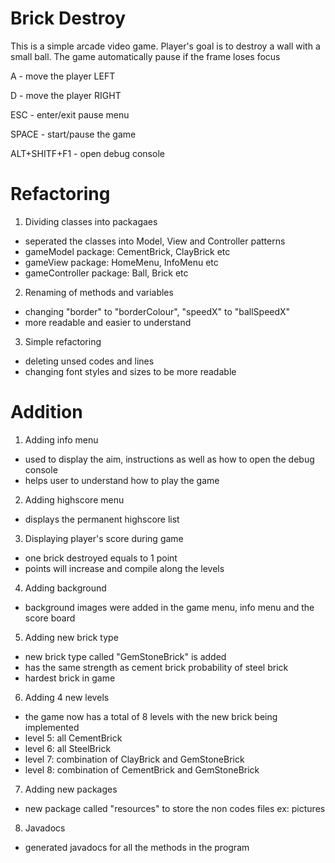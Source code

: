 # Brick Destroy
This is a simple arcade video game. Player's goal is to destroy a wall with a small ball. The game automatically pause if the frame loses focus

A - move the player LEFT

D - move the player RIGHT

ESC - enter/exit pause menu

SPACE - start/pause the game

ALT+SHITF+F1 - open debug console

# Refactoring 
1) Dividing classes into packagaes
- seperated the classes into Model, View and Controller patterns
- gameModel package: CementBrick, ClayBrick etc
- gameView package: HomeMenu, InfoMenu etc
- gameController package: Ball, Brick etc

2) Renaming of methods and variables
- changing "border" to "borderColour", "speedX" to "ballSpeedX"
- more readable and easier to understand

3) Simple refactoring
- deleting unsed codes and lines
- changing font styles and sizes to be more readable


# Addition
1) Adding info menu
- used to display the aim, instructions as well as how to open the debug console
- helps user to understand how to play the game

2) Adding highscore menu
- displays the permanent highscore list

3) Displaying player's score during game
- one brick destroyed equals to 1 point
- points will increase and compile along the levels

4) Adding background
- background images were added in the game menu, info menu and the score board

5) Adding new brick type
- new brick type called "GemStoneBrick" is added
- has the same strength as cement brick probability of steel brick
- hardest brick in game

6) Adding 4 new levels
- the game now has a total of 8 levels with the new brick being implemented
- level 5: all CementBrick
- level 6: all SteelBrick
- level 7: combination of ClayBrick and GemStoneBrick 
- level 8: combination of CementBrick and GemStoneBrick 

7) Adding new packages 
- new package called "resources" to store the non codes files ex: pictures

8) Javadocs
- generated javadocs for all the methods in the program